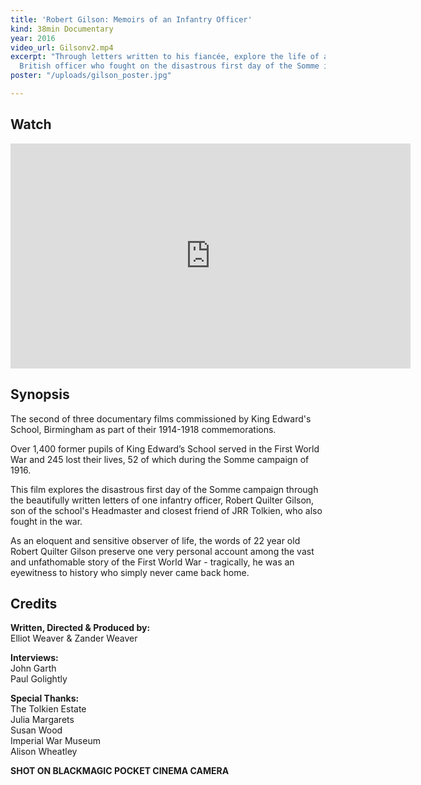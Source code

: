 ```yaml
---
title: 'Robert Gilson: Memoirs of an Infantry Officer'
kind: 38min Documentary
year: 2016
video_url: Gilsonv2.mp4
excerpt: "Through letters written to his fiancée, explore the life of a 22 year old
  British officer who fought on the disastrous first day of the Somme in 1916.\n\n"
poster: "/uploads/gilson_poster.jpg"

---
```

## Watch

<iframe src="https://player.vimeo.com/video/165465760?title=0&byline=0&portrait=0" width="640" height="360" frameborder="0" webkitallowfullscreen mozallowfullscreen allowfullscreen></iframe>

## Synopsis

The second of three documentary films commissioned by King Edward's School, Birmingham as part of their 1914-1918 commemorations.

Over 1,400 former pupils of King Edward’s School served in the First World War and 245 lost their lives, 52 of which during the Somme campaign of 1916.

This film explores the disastrous first day of the Somme campaign through the beautifully written letters of one infantry officer, Robert Quilter Gilson, son of the school's Headmaster and closest friend of JRR Tolkien, who also fought in the war.

As an eloquent and sensitive observer of life, the words of 22 year old Robert Quilter Gilson preserve one very personal account among the vast and unfathomable story of the First World War - tragically, he was an eyewitness to history who simply never came back home.

## Credits

**Written, Directed & Produced by:** <br>Elliot Weaver & Zander Weaver

**Interviews:** <br>John Garth<br>Paul Golightly

**Special Thanks:** <br>The Tolkien Estate<br>Julia Margarets<br>Susan Wood<br>Imperial War Museum<br>Alison Wheatley

**SHOT ON BLACKMAGIC POCKET CINEMA CAMERA**